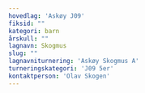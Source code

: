 ```yaml
---
hovedlag: 'Askøy J09'
fiksid: ""
kategori: barn
årskull: ""
lagnavn: Skogmus
slug: ""
lagnavniturnering: 'Askøy Skogmus A'
turneringskategori: 'J09 5er'
kontaktperson: 'Olav Skogen'
---
```

